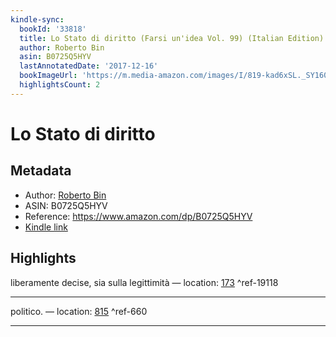 ```yaml
---
kindle-sync:
  bookId: '33818'
  title: Lo Stato di diritto (Farsi un'idea Vol. 99) (Italian Edition)
  author: Roberto Bin
  asin: B0725Q5HYV
  lastAnnotatedDate: '2017-12-16'
  bookImageUrl: 'https://m.media-amazon.com/images/I/819-kad6xSL._SY160.jpg'
  highlightsCount: 2
---
```

# Lo Stato di diritto
## Metadata
* Author: [Roberto Bin](https://www.amazon.comundefined)
* ASIN: B0725Q5HYV
* Reference: https://www.amazon.com/dp/B0725Q5HYV
* [Kindle link](kindle://book?action=open&asin=B0725Q5HYV)

## Highlights
liberamente decise, sia sulla legittimità — location: [173](kindle://book?action=open&asin=B0725Q5HYV&location=173) ^ref-19118

---
politico. — location: [815](kindle://book?action=open&asin=B0725Q5HYV&location=815) ^ref-660

---
